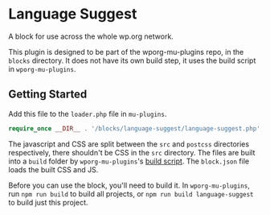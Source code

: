 # Language Suggest

A block for use across the whole wp.org network.

This plugin is designed to be part of the wporg-mu-plugins repo, in the `blocks` directory. It does not have its own build step, it uses the build script in `wporg-mu-plugins`.

## Getting Started

Add this file to the `loader.php` file in `mu-plugins`.

```php
require_once __DIR__ . '/blocks/language-suggest/language-suggest.php';
```

The javascript and CSS are split between the `src` and `postcss` directories respectively, there shouldn't be CSS in the `src` directory. The files are built into a `build` folder by `wporg-mu-plugins`'s [build script](#). The `block.json` file loads the built CSS and JS.

Before you can use the block, you'll need to build it. In `wporg-mu-plugins`, run `npm run build` to build all projects, or `npm run build language-suggest` to build just this project.
